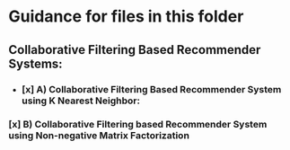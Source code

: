 # Guidance for files in this folder
## Collaborative Filtering Based Recommender Systems:

-  ### [x]  A) Collaborative Filtering Based Recommender System using K Nearest Neighbor:

  ### [x]  B) Collaborative Filtering based Recommender System using Non-negative Matrix Factorization
